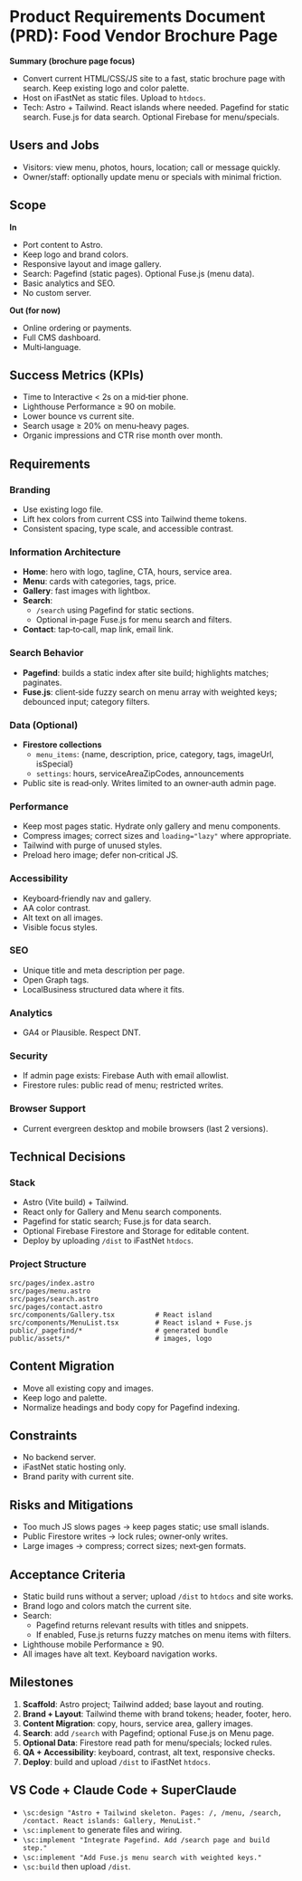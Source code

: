 # Product Requirements Document (PRD): Food Vendor Brochure Page

**Summary (brochure page focus)**
- Convert current HTML/CSS/JS site to a fast, static brochure page with search. Keep existing logo and color palette.
- Host on iFastNet as static files. Upload to `htdocs`.
- Tech: Astro + Tailwind. React islands where needed. Pagefind for static search. Fuse.js for data search. Optional Firebase for menu/specials.

## Users and Jobs
- Visitors: view menu, photos, hours, location; call or message quickly.
- Owner/staff: optionally update menu or specials with minimal friction.

## Scope
**In**
- Port content to Astro.
- Keep logo and brand colors.
- Responsive layout and image gallery.
- Search: Pagefind (static pages). Optional Fuse.js (menu data).
- Basic analytics and SEO.
- No custom server.

**Out (for now)**
- Online ordering or payments.
- Full CMS dashboard.
- Multi‑language.

## Success Metrics (KPIs)
- Time to Interactive < 2s on a mid‑tier phone.
- Lighthouse Performance ≥ 90 on mobile.
- Lower bounce vs current site.
- Search usage ≥ 20% on menu‑heavy pages.
- Organic impressions and CTR rise month over month.

## Requirements
### Branding
- Use existing logo file.
- Lift hex colors from current CSS into Tailwind theme tokens.
- Consistent spacing, type scale, and accessible contrast.

### Information Architecture
- **Home**: hero with logo, tagline, CTA, hours, service area.
- **Menu**: cards with categories, tags, price.
- **Gallery**: fast images with lightbox.
- **Search**:
  - `/search` using Pagefind for static sections.
  - Optional in‑page Fuse.js for menu search and filters.
- **Contact**: tap‑to‑call, map link, email link.

### Search Behavior
- **Pagefind**: builds a static index after site build; highlights matches; paginates.
- **Fuse.js**: client‑side fuzzy search on menu array with weighted keys; debounced input; category filters.

### Data (Optional)
- **Firestore collections**
  - `menu_items`: {name, description, price, category, tags, imageUrl, isSpecial}
  - `settings`: hours, serviceAreaZipCodes, announcements
- Public site is read‑only. Writes limited to an owner‑auth admin page.

### Performance
- Keep most pages static. Hydrate only gallery and menu components.
- Compress images; correct sizes and `loading="lazy"` where appropriate.
- Tailwind with purge of unused styles.
- Preload hero image; defer non‑critical JS.

### Accessibility
- Keyboard‑friendly nav and gallery.
- AA color contrast.
- Alt text on all images.
- Visible focus styles.

### SEO
- Unique title and meta description per page.
- Open Graph tags.
- LocalBusiness structured data where it fits.

### Analytics
- GA4 or Plausible. Respect DNT.

### Security
- If admin page exists: Firebase Auth with email allowlist.
- Firestore rules: public read of menu; restricted writes.

### Browser Support
- Current evergreen desktop and mobile browsers (last 2 versions).

## Technical Decisions
### Stack
- Astro (Vite build) + Tailwind.
- React only for Gallery and Menu search components.
- Pagefind for static search; Fuse.js for data search.
- Optional Firebase Firestore and Storage for editable content.
- Deploy by uploading `/dist` to iFastNet `htdocs`.

### Project Structure
```
src/pages/index.astro
src/pages/menu.astro
src/pages/search.astro
src/pages/contact.astro
src/components/Gallery.tsx          # React island
src/components/MenuList.tsx         # React island + Fuse.js
public/_pagefind/*                  # generated bundle
public/assets/*                     # images, logo
```

## Content Migration
- Move all existing copy and images.
- Keep logo and palette.
- Normalize headings and body copy for Pagefind indexing.

## Constraints
- No backend server.
- iFastNet static hosting only.
- Brand parity with current site.

## Risks and Mitigations
- Too much JS slows pages → keep pages static; use small islands.
- Public Firestore writes → lock rules; owner‑only writes.
- Large images → compress; correct sizes; next‑gen formats.

## Acceptance Criteria
- Static build runs without a server; upload `/dist` to `htdocs` and site works.
- Brand logo and colors match the current site.
- Search:
  - Pagefind returns relevant results with titles and snippets.
  - If enabled, Fuse.js returns fuzzy matches on menu items with filters.
- Lighthouse mobile Performance ≥ 90.
- All images have alt text. Keyboard navigation works.

## Milestones
1) **Scaffold**: Astro project; Tailwind added; base layout and routing.
2) **Brand + Layout**: Tailwind theme with brand tokens; header, footer, hero.
3) **Content Migration**: copy, hours, service area, gallery images.
4) **Search**: add `/search` with Pagefind; optional Fuse.js on Menu page.
5) **Optional Data**: Firestore read path for menu/specials; locked rules.
6) **QA + Accessibility**: keyboard, contrast, alt text, responsive checks.
7) **Deploy**: build and upload `/dist` to iFastNet `htdocs`.

## VS Code + Claude Code + SuperClaude
- `\sc:design "Astro + Tailwind skeleton. Pages: /, /menu, /search, /contact. React islands: Gallery, MenuList."`
- `\sc:implement` to generate files and wiring.
- `\sc:implement "Integrate Pagefind. Add /search page and build step."`
- `\sc:implement "Add Fuse.js menu search with weighted keys."`
- `\sc:build` then upload `/dist`.

